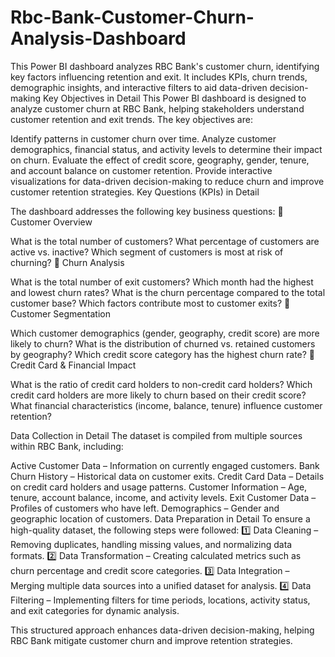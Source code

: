 # Rbc-Bank-Customer-Churn-Analysis-Dashboard
This Power BI dashboard analyzes RBC Bank's customer churn, identifying key factors influencing retention and exit. It includes KPIs, churn trends, demographic insights, and interactive filters to aid data-driven decision-making
Key Objectives in Detail
This Power BI dashboard is designed to analyze customer churn at RBC Bank, helping stakeholders understand customer retention and exit trends. The key objectives are:

Identify patterns in customer churn over time.
Analyze customer demographics, financial status, and activity levels to determine their impact on churn.
Evaluate the effect of credit score, geography, gender, tenure, and account balance on customer retention.
Provide interactive visualizations for data-driven decision-making to reduce churn and improve customer retention strategies.
Key Questions (KPIs) in Detail

The dashboard addresses the following key business questions:
🔹 Customer Overview

What is the total number of customers?
What percentage of customers are active vs. inactive?
Which segment of customers is most at risk of churning?
🔹 Churn Analysis

What is the total number of exit customers?
Which month had the highest and lowest churn rates?
What is the churn percentage compared to the total customer base?
Which factors contribute most to customer exits?
🔹 Customer Segmentation

Which customer demographics (gender, geography, credit score) are more likely to churn?
What is the distribution of churned vs. retained customers by geography?
Which credit score category has the highest churn rate?
🔹 Credit Card & Financial Impact

What is the ratio of credit card holders to non-credit card holders?
Which credit card holders are more likely to churn based on their credit score?
What financial characteristics (income, balance, tenure) influence customer retention?

Data Collection in Detail
The dataset is compiled from multiple sources within RBC Bank, including:

Active Customer Data – Information on currently engaged customers.
Bank Churn History – Historical data on customer exits.
Credit Card Data – Details on credit card holders and usage patterns.
Customer Information – Age, tenure, account balance, income, and activity levels.
Exit Customer Data – Profiles of customers who have left.
Demographics – Gender and geographic location of customers.
Data Preparation in Detail
To ensure a high-quality dataset, the following steps were followed:
1️⃣ Data Cleaning – Removing duplicates, handling missing values, and normalizing data formats.
2️⃣ Data Transformation – Creating calculated metrics such as churn percentage and credit score categories.
3️⃣ Data Integration – Merging multiple data sources into a unified dataset for analysis.
4️⃣ Data Filtering – Implementing filters for time periods, locations, activity status, and exit categories for dynamic analysis.

This structured approach enhances data-driven decision-making, helping RBC Bank mitigate customer churn and improve retention strategies. 
